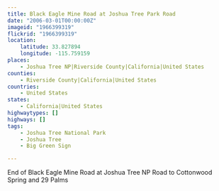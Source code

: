 ```yaml
---
title: Black Eagle Mine Road at Joshua Tree Park Road
date: "2006-03-01T00:00:00Z"
imageid: "1966399319"
flickrid: "1966399319"
location:
    latitude: 33.827894
    longitude: -115.759159
places:
    - Joshua Tree NP|Riverside County|California|United States
counties:
    - Riverside County|California|United States
countries:
    - United States
states:
    - California|United States
highwaytypes: []
highways: []
tags:
    - Joshua Tree National Park
    - Joshua Tree
    - Big Green Sign

---
```

End of Black Eagle Mine Road at Joshua Tree NP Road to Cottonwood Spring and 29 Palms